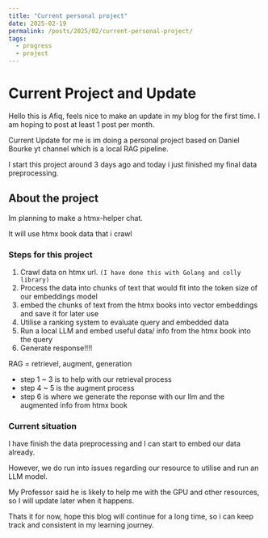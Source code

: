 ```yaml
---
title: "Current personal project"
date: 2025-02-19
permalink: /posts/2025/02/current-personal-project/
tags:
  - progress
  - project
---
```


# Current Project and Update

Hello this is Afiq, feels nice to make an update in my blog for the first time. I am hoping to post at least 1 post per month.

Current Update for me is im doing a personal project based on Daniel Bourke yt channel which is a local RAG pipeline.

I start this project around 3 days ago and today i just finished my final data preprocessing.

## About the project

Im planning to make a htmx-helper chat.

It will use htmx book data that i crawl

### Steps for this project

1. Crawl data on htmx url. `(I have done this with Golang and colly library)`
2. Process the data into chunks of text that would fit into the token size of our embeddings model
3. embed the chunks of text from the htmx books into vector embeddings and save it for later use
4. Utilise a ranking system to evaluate query and embedded data
5. Run a local LLM and embed useful data/ info from the htmx book into the query
6. Generate response!!!!

RAG = retrievel, augment, generation

- step 1 ~ 3 is to help with our retrieval process
- step 4 ~ 5 is the augment process
- step 6 is where we generate the reponse with our llm and the augmented info from htmx book

### Current situation

I have finish the data preprocessing and I can start to embed our data already.

However, we do run into issues regarding our resource to utilise and run an LLM model.

My Professor said he is likely to help me with the GPU and other resources, so I will update later when it happens.

Thats it for now, hope this blog will continue for a long time, so i can keep track and consistent in my learning journey.
